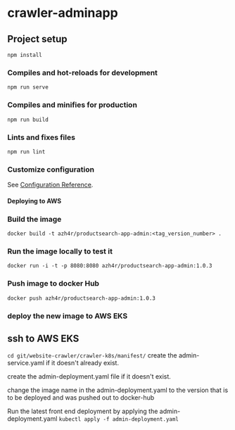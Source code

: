 # crawler-adminapp

## Project setup
```
npm install
```

### Compiles and hot-reloads for development
```
npm run serve
```

### Compiles and minifies for production
```
npm run build
```

### Lints and fixes files
```
npm run lint
```

### Customize configuration
See [Configuration Reference](https://cli.vuejs.org/config/).

#### Deploying to AWS

### Build the image

    docker build -t azh4r/productsearch-app-admin:<tag_version_number> .

### Run the image locally to test it
    docker run -i -t -p 8080:8080 azh4r/productsearch-app-admin:1.0.3

### Push image to docker Hub

    docker push azh4r/productsearch-app-admin:1.0.3

### deploy the new image to AWS EKS

## ssh to AWS EKS
   
`cd git/website-crawler/crawler-k8s/manifest/`
create the admin-service.yaml if it doesn't already exist.

create the admin-deployment.yaml file if it doesn't exist.

change the image name in the admin-deployment.yaml to the version that is to be deployed and was pushed out to docker-hub

Run the latest front end deployment by applying the admin-deployment.yaml
`kubectl apply -f admin-deployment.yaml` 






